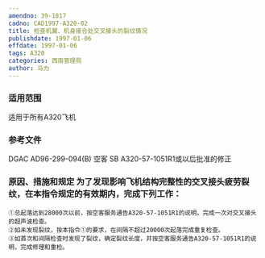 ```yaml
---
amendno: 39-1817
cadno: CAD1997-A320-02
title: 检查机翼、机身接合处交叉接头的裂纹情况
publishdate: 1997-01-06
effdate: 1997-01-06
tags: A320
categories: 西南管理局
author: 马力
---
```


### 适用范围 
适用于所有A320飞机

### 参考文件
DGAC AD96-299-094(B) 空客 SB A320-57-1051R1或以后批准的修正

### 原因、措施和规定 为了发现影响飞机结构完整性的交叉接头疲劳裂纹，在本指令规定的有效期内，完成下列工作： 
    ①总起落达到28000次以前，按空客服务通告A320-57-1051R1的说明，完成一次对交叉接头的超声波检查。 
    ②如未发现裂纹，按本指令①的要求，在间隔不超过20000次起落完成重复检查。 
    ③如首次和间隔检查时发现了裂纹，确定裂纹长度，并按空客服务通告A320-57-1051R1的说明，完成修理和重检。

